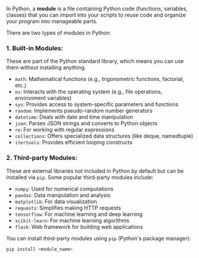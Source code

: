 In Python, a **module** is a file containing Python code (functions, variables, classes) that you can import into your scripts to reuse code and organize your program into manageable parts.

There are two types of modules in Python:

### 1. **Built-in Modules**:
These are part of the Python standard library, which means you can use them without installing anything.

- `math`: Mathematical functions (e.g., trigonometric functions, factorial, etc.)
- `os`: Interacts with the operating system (e.g., file operations, environment variables)
- `sys`: Provides access to system-specific parameters and functions
- `random`: Implements pseudo-random number generators
- `datetime`: Deals with date and time manipulation
- `json`: Parses JSON strings and converts to Python objects
- `re`: For working with regular expressions
- `collections`: Offers specialized data structures (like deque, namedtuple)
- `itertools`: Provides efficient looping constructs

### 2. **Third-party Modules**:
These are external libraries not included in Python by default but can be installed via `pip`. Some popular third-party modules include:

- `numpy`: Used for numerical computations
- `pandas`: Data manipulation and analysis
- `matplotlib`: For data visualization
- `requests`: Simplifies making HTTP requests
- `tensorflow`: For machine learning and deep learning
- `scikit-learn`: For machine learning algorithms
- `flask`: Web framework for building web applications

You can install third-party modules using `pip` (Python's package manager):
```bash
pip install <module_name>
```